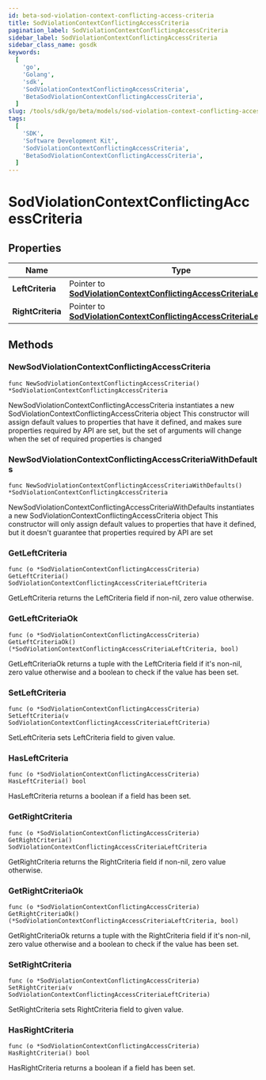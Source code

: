 ```yaml
---
id: beta-sod-violation-context-conflicting-access-criteria
title: SodViolationContextConflictingAccessCriteria
pagination_label: SodViolationContextConflictingAccessCriteria
sidebar_label: SodViolationContextConflictingAccessCriteria
sidebar_class_name: gosdk
keywords:
  [
    'go',
    'Golang',
    'sdk',
    'SodViolationContextConflictingAccessCriteria',
    'BetaSodViolationContextConflictingAccessCriteria',
  ]
slug: /tools/sdk/go/beta/models/sod-violation-context-conflicting-access-criteria
tags:
  [
    'SDK',
    'Software Development Kit',
    'SodViolationContextConflictingAccessCriteria',
    'BetaSodViolationContextConflictingAccessCriteria',
  ]
---
```


# SodViolationContextConflictingAccessCriteria

## Properties

| Name | Type | Description | Notes |
| --- | --- | --- | --- |
| **LeftCriteria** | Pointer to [**SodViolationContextConflictingAccessCriteriaLeftCriteria**](sod-violation-context-conflicting-access-criteria-left-criteria) |  | [optional] |
| **RightCriteria** | Pointer to [**SodViolationContextConflictingAccessCriteriaLeftCriteria**](sod-violation-context-conflicting-access-criteria-left-criteria) |  | [optional] |

## Methods

### NewSodViolationContextConflictingAccessCriteria

`func NewSodViolationContextConflictingAccessCriteria() *SodViolationContextConflictingAccessCriteria`

NewSodViolationContextConflictingAccessCriteria instantiates a new SodViolationContextConflictingAccessCriteria object This constructor will assign default values to properties that have it defined, and makes sure properties required by API are set, but the set of arguments will change when the set of required properties is changed

### NewSodViolationContextConflictingAccessCriteriaWithDefaults

`func NewSodViolationContextConflictingAccessCriteriaWithDefaults() *SodViolationContextConflictingAccessCriteria`

NewSodViolationContextConflictingAccessCriteriaWithDefaults instantiates a new SodViolationContextConflictingAccessCriteria object This constructor will only assign default values to properties that have it defined, but it doesn't guarantee that properties required by API are set

### GetLeftCriteria

`func (o *SodViolationContextConflictingAccessCriteria) GetLeftCriteria() SodViolationContextConflictingAccessCriteriaLeftCriteria`

GetLeftCriteria returns the LeftCriteria field if non-nil, zero value otherwise.

### GetLeftCriteriaOk

`func (o *SodViolationContextConflictingAccessCriteria) GetLeftCriteriaOk() (*SodViolationContextConflictingAccessCriteriaLeftCriteria, bool)`

GetLeftCriteriaOk returns a tuple with the LeftCriteria field if it's non-nil, zero value otherwise and a boolean to check if the value has been set.

### SetLeftCriteria

`func (o *SodViolationContextConflictingAccessCriteria) SetLeftCriteria(v SodViolationContextConflictingAccessCriteriaLeftCriteria)`

SetLeftCriteria sets LeftCriteria field to given value.

### HasLeftCriteria

`func (o *SodViolationContextConflictingAccessCriteria) HasLeftCriteria() bool`

HasLeftCriteria returns a boolean if a field has been set.

### GetRightCriteria

`func (o *SodViolationContextConflictingAccessCriteria) GetRightCriteria() SodViolationContextConflictingAccessCriteriaLeftCriteria`

GetRightCriteria returns the RightCriteria field if non-nil, zero value otherwise.

### GetRightCriteriaOk

`func (o *SodViolationContextConflictingAccessCriteria) GetRightCriteriaOk() (*SodViolationContextConflictingAccessCriteriaLeftCriteria, bool)`

GetRightCriteriaOk returns a tuple with the RightCriteria field if it's non-nil, zero value otherwise and a boolean to check if the value has been set.

### SetRightCriteria

`func (o *SodViolationContextConflictingAccessCriteria) SetRightCriteria(v SodViolationContextConflictingAccessCriteriaLeftCriteria)`

SetRightCriteria sets RightCriteria field to given value.

### HasRightCriteria

`func (o *SodViolationContextConflictingAccessCriteria) HasRightCriteria() bool`

HasRightCriteria returns a boolean if a field has been set.
